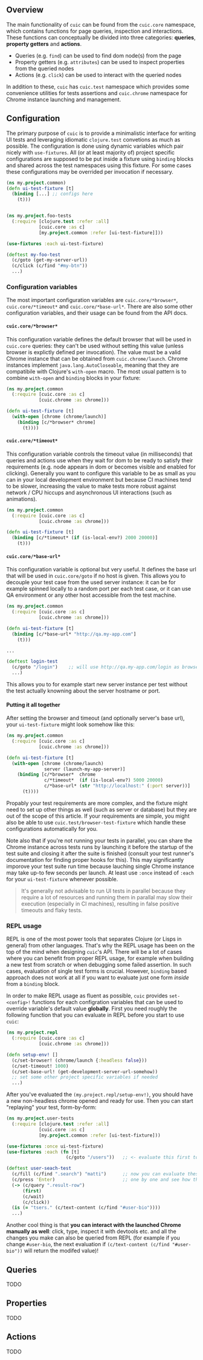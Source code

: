 ## Overview

The main functionality of `cuic` can be found from the `cuic.core` namespace,
which contains functions for page queries, inspection and interactions. These
functions can conceptually be divided into three categories: **queries**, 
**property getters** and **actions**. 

* Queries (e.g. `find`) can be used to find dom node(s) from the page
* Property getters (e.g. `attributes`) can be used to inspect properties
  from the queried nodes
* Actions (e.g. `click`) can be used to interact with the queried nodes

In addition to these, `cuic` has `cuic.test` namespace which provides some 
convenience utilities for tests assertions and `cuic.chrome` namespace for 
Chrome instance launching and management.

## Configuration

The primary purpose of `cuic` is to provide a minimalistic interface for 
writing UI tests and leveraging idiomatic `clojure.test` convetions as much
as possible. The configuration is done using dynamic variables which pair 
nicely with `use-fixtures`. All (or at least majority of) project specific 
configurations are supposed to be put inside a fixture using `binding` blocks 
and shared across the test namespaces using this fixture. For some cases
these configurations may be overrided per invocation if necessary.

```clojure 
(ns my.project.common)
(defn ui-test-fixture [t]
  (binding [...] ;; configs here
    (t)))


(ns my.project.foo-tests
  (:require [clojure.test :refer :all]
            [cuic.core :as c]
            [my.project.common :refer [ui-test-fixture]]))

(use-fixtures :each ui-test-fixture)

(deftest my-foo-test 
  (c/goto (get-my-server-url))
  (c/click (c/find "#my-btn"))
  ...)
```

### Configuration variables

The most important configuration variables are `cuic.core/*browser*`,
`cuic.core/*timeout*` and `cuic.core/*base-url*`. There are also some 
other configuration variables, and their usage can be found from 
the API docs.

#### `cuic.core/*browser*`

This configuration variable defines the default browser that will be used 
in `cuic.core` queries: they can't be used without setting this value (unless 
browser is explictly defined per invocation). The value must be a valid 
Chrome instance that can be obtained from `cuic.chrome/launch`. Chrome instances
implement `java.lang.AutoCloseable`, meaning that they are compatibile with
Clojure's `with-open` macro. The most usual pattern is to combine `with-open`
and `binding` blocks in your fixture:

```clojure 
(ns my.project.common
  (:require [cuic.core :as c]
            [cuic.chrome :as chrome]))

(defn ui-test-fixture [t]
  (with-open [chrome (chrome/launch)]
    (binding [c/*browser* chrome]
      (t))))
```

#### `cuic.core/*timeout*`

This configuration variable controls the timeout value (in milliseconds) 
that queries and actions use when they wait for dom to be ready to satisfy
their requirements (e.g. node appears in dom or becomes visible and enabled
for clicking). Generally you want to configure this variable to be as small
as you can in your local development environment but because CI machines 
tend to be slower, increasing the value to make tests more robust against 
network / CPU hiccups and asynchronous UI interactions (such as animations).

```clojure 
(ns my.project.common
  (:require [cuic.core :as c]
            [cuic.chrome :as chrome]))

(defn ui-test-fixture [t]
  (binding [c/*timeout* (if (is-local-env?) 2000 20000)]
    (t)))
```

#### `cuic.core/*base-url*`

This configuration variable is optional but very useful. It defines the
base url that will be used in `cuic.core/goto` if no host is given. This
allows you to decouple your test case from the used server instance: it can
be for example spinned locally to a random port per each test case, or it
can use QA environment or any other host accessible from the test machine.

```clojure 
(ns my.project.common
  (:require [cuic.core :as c]
            [cuic.chrome :as chrome]))

(defn ui-test-fixture [t]
  (binding [c/*base-url* "http://qa.my-app.com"]
    (t)))

...

(deftest login-test
  (c/goto "/login")    ;; will use http://qa.my-app.com/login as browser address
  ...)
```

This allows you to for example start new server instance per test 
without the test actually knowning about the server hostname or port.  

#### Putting it all together

After setting the browser and timeout (and optionally server's base url), 
your `ui-test-fixture` might look somehow like this:

```clojure 
(ns my.project.common
  (:require [cuic.core :as c]
            [cuic.chrome :as chrome]))

(defn ui-test-fixture [t]
  (with-open [chrome (chrome/launch)
              server (launch-my-app-server)]
    (binding [c/*browser*  chrome
              c/*timeout*  (if (is-local-env?) 5000 20000)
              c/*base-url* (str "http://localhost:" (:port server))]
      (t))))
```

Propably your test requirements are more complex, and the fixture might need
to set up other things as well (such as server or database) but they are out
of the scope of this article. If your requirements are simple, you might also
be able to use `cuic.test/browser-test-fixture` which handle these configurations
automatically for you. 

Note also that if you're not running your tests in parallel, you can share 
the Chrome instance across tests runs by launching it before the startup of
the test suite and closing it after the suite is finished (consult your test 
runner's documentation for finding proper hooks for this). This may significantly 
imporove your test suite run time because lauching single Chrome instance 
may take up-to few seconds per launch. At least use `:once` instead of
`:each` for your `ui-test-fixture` whenever possible.

> It's generally not advisable to run UI tests in parallel because they
> require a lot of resources and running them in parallal may slow their
> execution (especially in CI machines), resulting in false positive
> timeouts and flaky tests.

### REPL usage

REPL is one of the most power tools that separates Clojure (or Lisps in general)
from other languages. That's why the REPL usage has been on the top of the
mind when designing `cuic`'s API. There will be a lot of cases where you 
can benefit from proper REPL usage, for example when building a new test 
from scratch or when debugging some failed assertion. In such cases, evaluation
of single test forms is crucial. However, `binding` based approach does not 
work at all if you want to evaluate just one form *inside* from a `binding` 
block. 

In order to make REPL usage as fluent as possible, `cuic` provides `set-<config>!` 
functions for each configration variables that can be used to override 
variable's default value **globally**. First you need roughly the following 
function that you can evaluate in REPL before you start to use `cuic`:

```clojure 
(ns my.project.repl
  (:require [cuic.core :as c]
            [cuic.chrome :as chrome]))

(defn setup-env! []
  (c/set-browser! (chrome/launch {:headless false}))
  (c/set-timeout! 1000)
  (c/set-base-url! (get-development-server-url-somehow))
  ;; set some other project specific variables if needed
  ...)
```

After you've evaluated the `(my.project.repl/setup-env!)`, you should have a new 
non-headless chrome opened and ready for use. Then you can start "replaying" your 
test, form-by-form:

```clojure 
(ns my.project.user-tests
  (:require [clojure.test :refer :all]
            [cuic.core :as c]
            [my.project.common :refer [ui-test-fixture]))

(use-fixtures :once ui-test-fixture)
(use-fixtures :each (fn [t]
                      (c/goto "/users"))   ;; <- evaluate this first to go to the proper page

(deftest user-seach-test 
  (c/fill (c/find ".search") "matti")      ;; now you can evaluate these forms in your repl
  (c/press 'Enter)                         ;; one by one and see how they affect the browser
  (-> (c/query ".result-row")
      (first)
      (c/wait)
      (c/click))
  (is (= "tsers." (c/text-content (c/find "#user-bio"))))
  ...)
``` 

Another cool thing is that **you can interact with the launched Chrome manually 
as well**: click, type, inspect it with devtools etc. and all the changes you 
make can also be queried from REPL (for example if you change `#user-bio`, the 
next evaluation if `(c/text-content (c/find "#user-bio"))` will return the 
modifed value)!

## Queries

TODO

## Properties

TODO

## Actions 

TODO

